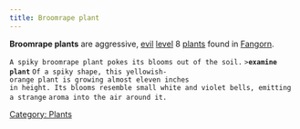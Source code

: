```yaml
---
title: Broomrape plant
---
```


**Broomrape plants** are aggressive, [evil](alignment "wikilink")
[level](level "wikilink") 8 [plants](plant "wikilink") found in
[Fangorn](Fangorn "wikilink").

`A spiky broomrape plant pokes its blooms out of the soil.`
`>`**`examine plant`**
`Of a spiky shape, this yellowish-orange plant is growing almost eleven inches`
`in height. Its blooms resemble small white and violet bells, emitting a strange`
`aroma into the air around it.`

[Category: Plants](Category:_Plants "wikilink")